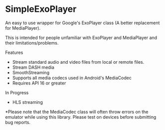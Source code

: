 # SimpleExoPlayer
An easy to use wrapper for Google's ExoPlayer class (A better replacement for MediaPlayer).

This is intended for people unfamiliar with ExoPlayer and MediaPlayer and their limitations/problems.  

Features
  - Stream standard audio and video files from local or remote files.
  - Stream DASH media
  - SmoothStreaming
  - Supports all media codecs used in Android's MediaCodec
  - Requires API 16 or greater
  
In Progress
   - HLS streaming

*Please note that the MediaCodec class will often throw errors on the emulator while using this library.  Please test on devices before submitting bug reports.
